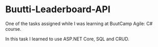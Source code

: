 # Buutti-Leaderboard-API

One of the tasks assigned while I was learning at BuutCamp Agile: C# course.

In this task I learned to use ASP.NET Core, SQL and CRUD.
